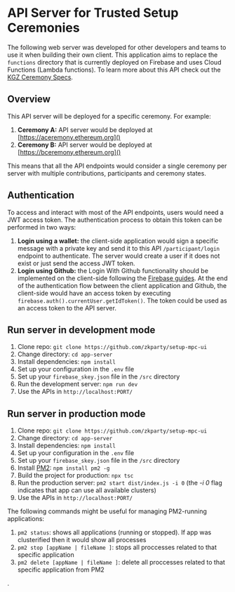 # **API Server for Trusted Setup Ceremonies**

The following web server was developed for other developers and teams to use it when building their own client. This application aims to replace the ```functions``` directory that is currently deployed on Firebase and uses Cloud Functions (Lambda functions). To learn more about this API check out the [KGZ Ceremony Specs](https://github.com/zkparty/kzg-ceremony-specs).

## **Overview**
This API server will be deployed for a specific ceremony. For example:

1. **Ceremony A:** API server would be deployed at [https://aceremony.ethereum.org]()
2. **Ceremony B:** API server would be deployed at [https://bceremony.ethereum.org]()

This means that all the API endpoints would consider a single ceremony per server with multiple contributions, participants and ceremony states.

## **Authentication**
To access and interact with most of the API endpoints, users would need a JWT access token. The authentication process to obtain this token can be performed in two ways:
1. **Login using a wallet:** the client-side application would sign a specific message with a private key and send it to this API ```/participant/login``` endpoint to authenticate. The server would create a user if it does not exist or just send the access JWT token.
2. **Login using Github:** the Login With Github functionality should be implemented on the client-side following the [Firebase guides](https://firebase.google.com/docs/auth/web/github-auth). At the end of the authentication flow between the client application and Github, the client-side would have an access token by executing ```firebase.auth().currentUser.getIdToken()```. The token could be used as an access token to the API server.

## **Run server in development mode**
1. Clone repo: ```git clone https://github.com/zkparty/setup-mpc-ui```
2. Change directory: ```cd app-server```
3. Install dependencies: ```npm install```
4. Set up your configuration in the ```.env``` file
5. Set up your ```firebase_skey.json``` file in the ```/src``` directory
6. Run the development server: ```npm run dev```
7. Use the APIs in ```http://localhost:PORT/```

## **Run server in production mode**
1. Clone repo: ```git clone https://github.com/zkparty/setup-mpc-ui```
2. Change directory: ```cd app-server```
3. Install dependencies: ```npm install```
4. Set up your configuration in the ```.env``` file
5. Set up your ```firebase_skey.json``` file in the ```/src``` directory
6. Install [PM2](https://pm2.keymetrics.io/): ```npm install pm2 -g```
7. Build the project for production: ```npx tsc```
8. Run the production server: ```pm2 start dist/index.js -i 0``` (the *-i 0* flag indicates that app can use all available clusters)
9.  Use the APIs in ```http://localhost:PORT/```

The following commands might be useful for managing PM2-running applications:
1. ```pm2 status```: shows all applications (running or stopped). If app was clusterified then it would show all processes
2. ```pm2 stop [appName | fileName ]```: stops all proccesses related to that specific application
3. ```pm2 delete [appName | fileName ]```: delete all proccesses related to that specific application from PM2

.